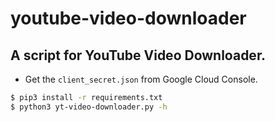 # youtube-video-downloader

## A script for YouTube Video Downloader.

- Get the <code>client_secret.json</code> from Google Cloud Console.

```bash
$ pip3 install -r requirements.txt
$ python3 yt-video-downloader.py -h
```

